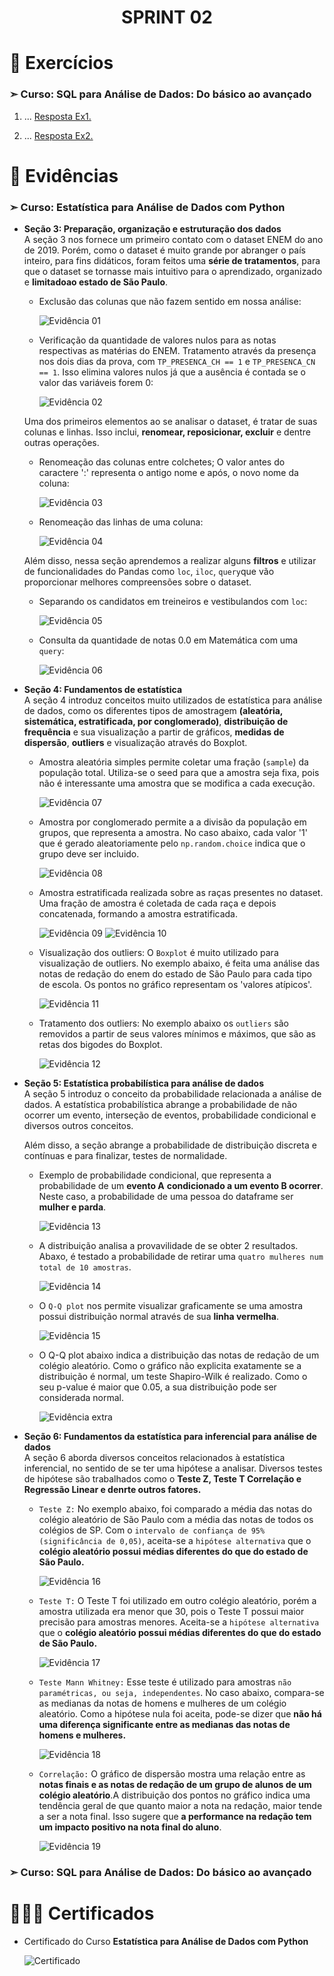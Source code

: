 
<h1 align="center">
    <strong>SPRINT 02</strong>
</h1>

# 📝 Exercícios

###  ➣ Curso: SQL para Análise de Dados: Do básico ao avançado


1. ...
[Resposta Ex1.](exercicios/ex1.txt)


2. ...
[Resposta Ex2.](exercicios/ex2.txt)




# 🔎 Evidências

### ➣ Curso: Estatística para Análise de Dados com Python

- **Seção 3: Preparação, organização e estruturação dos dados**<br>
    A seção 3 nos fornece um primeiro contato 
    com o dataset ENEM do ano de 2019. Porém, 
    como o dataset é muito grande por abranger 
    o país inteiro, para fins didáticos, 
    foram feitos uma **série de tratamentos**, 
    para que o dataset se tornasse mais intuitivo
    para o aprendizado, organizado e 
    **limitadoao estado de São Paulo**.
    
    - Exclusão das colunas que não fazem sentido 
    em nossa análise:

        ![Evidência 01](./evidencias/sec03/exclusao_de_colunas.png)
    
    - Verificação da quantidade de valores nulos 
    para as notas respectivas as matérias do ENEM. Tratamento através da presença nos dois dias da prova, com `TP_PRESENCA_CH == 1` e `TP_PRESENCA_CN == 1`. Isso elimina valores nulos já que a ausência é contada se o valor das variáveis forem 0:  
        
        ![Evidência 02](./evidencias/sec03/verificacao_e_tratamento_nulos.png)
        

    Uma dos primeiros elementos ao se analisar o dataset, é tratar de suas colunas e linhas. Isso inclui, **renomear, reposicionar, excluir** e dentre outras operações.
    - Renomeação das colunas entre colchetes; 
    O valor antes do caractere ':' representa o 
    antigo nome e após, o novo nome da coluna:

        ![Evidência 03](./evidencias/sec03/renomeacao_de_colunas.png)

    - Renomeação das linhas de uma coluna:

        ![Evidência 04](./evidencias/sec03/renomeacao_linhas.png)

    Além disso, nessa seção aprendemos a realizar 
    alguns **filtros** e utilizar de 
    funcionalidades do Pandas como `loc`, `iloc`,
    `query`que vão proporcionar melhores 
    compreensões sobre o dataset.
    - Separando os candidatos em treineiros e 
    vestibulandos com `loc`:

        ![Evidência 05](./evidencias/sec03/separacao_treineiros_e_vestibulando.png)
    
    - Consulta da quantidade de notas 0.0 em 
    Matemática com uma `query`:

        ![Evidência 06](./evidencias/sec03/utilizando_query.png)

- **Seção 4: Fundamentos de estatística**<br>
    A seção 4 introduz conceitos muito utilizados
    de estatística para análise de dados, 
    como os diferentes tipos de amostragem 
    **(aleatória, sistemática, estratificada, por conglomerado)**, **distribuição de frequência** 
    e sua visualização a partir de gráficos, 
    **medidas de dispersão**, **outliers** e 
    visualização através do Boxplot. 

    - Amostra aleatória simples permite coletar 
    uma fração (`sample`) da população total. 
    Utiliza-se o seed para que a amostra seja 
    fixa, pois não é interessante uma amostra 
    que se modifica a cada execução. 

        ![Evidência 07](./evidencias/sec04/amostra_aleatoria_simpels.png)

    - Amostra por conglomerado permite a a divisão 
    da população em grupos, que representa a 
    amostra. No caso abaixo, cada valor '1' que 
    é gerado aleatoriamente pelo `np.random.choice` 
    indica que o grupo deve ser incluido.

        ![Evidência 08](./evidencias/sec04/amostra_conglomerado.png)

    - Amostra estratificada realizada sobre as 
    raças presentes no dataset. Uma fração de 
    amostra é coletada de cada raça e depois 
    concatenada, formando a amostra estratificada.

        ![Evidência 09](./evidencias/sec04/amostra_estratificada1.png)
        ![Evidência 10](./evidencias/sec04/amostra_estratificada2.png)

    - Visualização dos outliers: O `Boxplot` é 
    muito utilizado para visualização de outliers. 
    No exemplo abaixo, é feita uma análise das 
    notas de redação do enem do estado de São 
    Paulo para cada tipo de escola. Os pontos 
    no gráfico representam os 'valores atípicos'.

        ![Evidência 11](./evidencias/sec04/boxplot_para_outliers.png)
    
    - Tratamento dos outliers: No exemplo abaixo
    os `outliers` são removidos a partir de seus 
    valores mínimos e máximos, que são as retas 
    dos bigodes do Boxplot.

        ![Evidência 12](./evidencias/sec04/remocao_de_outliers.png)


- **Seção 5: Estatística probabilística para análise de dados**<br>
    A seção 5 introduz o conceito da probabilidade 
    relacionada a análise de dados. A estatística
    probabilística abrange a probabilidade de não
    ocorrer um evento, interseção de eventos, 
    probabilidade condicional e diversos outros 
    conceitos.

    Além disso, a seção abrange a probabilidade
    de distribuição discreta e contínuas e para
    finalizar, testes de normalidade.

    - Exemplo de probabilidade condicional, que 
    representa a probabilidade de um **evento A** 
    **condicionado a um evento B ocorrer**. Neste caso,
    a probabilidade de uma pessoa do dataframe ser
    **mulher e parda**.

        ![Evidência 13](./evidencias/sec05/probabilidade_condicional.png)

    - A distribuição analisa a provavilidade de 
    se obter 2 resultados. Abaxo, é testado a
    probabilidade de retirar uma `quatro mulheres
    num total de 10 amostras`.

        ![Evidência 14](./evidencias/sec05/distribuicao_binomial.png) 

    - O `Q-Q plot` nos permite visualizar graficamente
    se uma amostra possui distribuição normal
    através de sua **linha vermelha**.

        ![Evidência 15](./evidencias/sec05/analisando_normalidade.png)


    - O Q-Q plot abaixo indica a distribuição das notas de
    redação de um colégio aleatório. Como o gráfico não
    explicita exatamente se a distribuição é normal,
    um teste Shapiro-Wilk é realizado. Como o seu p-value
    é maior que 0.05, a sua distribuição pode ser considerada
    normal.
    
        ![Evidência extra](./evidencias/sec05/teste_normalidade_2.png)

- **Seção 6: Fundamentos da estatística para inferencial para análise de dados**<br>
    A seção 6 aborda diversos conceitos relacionados
    à estatística inferencial, no sentido de se
    ter uma hipótese a analisar. Diversos testes
    de hipótese são trabalhados como o **Teste Z, Teste T
    Correlação e Regressão Linear e denrte outros
    fatores.**

    - `Teste Z:` No exemplo abaixo, foi comparado
    a média das notas do colégio aleatório de
    São Paulo com a média das notas de todos os 
    colégios de SP. Com o `intervalo de confiança
    de 95% (significância de 0,05)`, aceita-se a 
    `hipótese alternativa` que o **colégio aleatório
    possui médias diferentes do que do estado de
    São Paulo.**

        ![Evidência 16](./evidencias/sec06/teste_z.png)

    - `Teste T:` O Teste T foi utilizado em outro
    colégio aleatório, porém a amostra utilizada
    era menor que 30, pois o Teste T possui maior
    precisão para amostras menores. Aceita-se a
    `hipótese alternativa` que o **colégio aleatório
    possui médias diferentes do que do estado de
    São Paulo.**

        ![Evidência 17](./evidencias/sec06/teste_t.png)

    - `Teste Mann Whitney:` Esse teste é utilizado para
    amostras `não paramétricas, ou seja, independentes`.
    No caso abaixo, compara-se as medianas da notas de
    homens e mulheres de um colégio aleatório. Como a hipótese
    nula foi aceita, pode-se dizer que **não há uma diferença
    significante entre as medianas das notas de homens 
    e mulheres.**

        ![Evidência 18](./evidencias/sec06/teste_mann_whitney_n_parametrico.png) 

    - `Correlação:` O gráfico de dispersão mostra uma 
    relação entre as **notas finais e as notas de redação 
    de um grupo de alunos de um colégio aleatório**.A 
    distribuição dos pontos no gráfico indica uma 
    tendência geral de que quanto maior a nota na 
    redação, maior tende a ser a nota final. 
    Isso sugere que **a performance na redação tem um 
    impacto positivo na nota final do aluno**.

        ![Evidência 19](./evidencias/sec06/correlacao.png)

###  ➣ Curso: SQL para Análise de Dados: Do básico ao avançado 





# 👨🏼‍🎓 Certificados


- Certificado do Curso **Estatística para Análise de Dados com Python**

    ![Certificado](certificados/estatistica_para_analise_de_dados.jpg)


